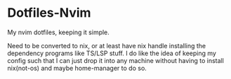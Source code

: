 # Dotfiles-Nvim
My nvim dotfiles, keeping it simple.

Need to be converted to nix, or at least have nix handle installing the
dependency programs like TS/LSP stuff. I do like the idea of keeping my config
such that I can just drop it into any machine without having to install
nix(not-os) and maybe home-manager to do so.
